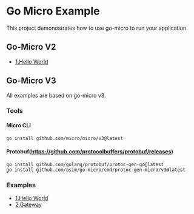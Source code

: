 # Go Micro Example
This project demonostrates how to use go-micro to run your application.

## Go-Micro V2
* [1.Hello World](https://github.com/xpunch/go-micro-example/tree/main/v2/helloworld)

## Go-Micro V3
All examples are based on go-micro v3.
### Tools
#### Micro CLI
```
go install github.com/micro/micro/v3@latest
```
#### Protobuf(https://github.com/protocolbuffers/protobuf/releases)
```
go install github.com/golang/protobuf/protoc-gen-go@latest
go install github.com/asim/go-micro/cmd/protoc-gen-micro/v3@latest
```

### Examples
* [1.Hello World](https://github.com/xpunch/go-micro-example/tree/main/v3/helloworld)
* [2.Gateway](https://github.com/xpunch/go-micro-example/tree/main/v3/gateway)